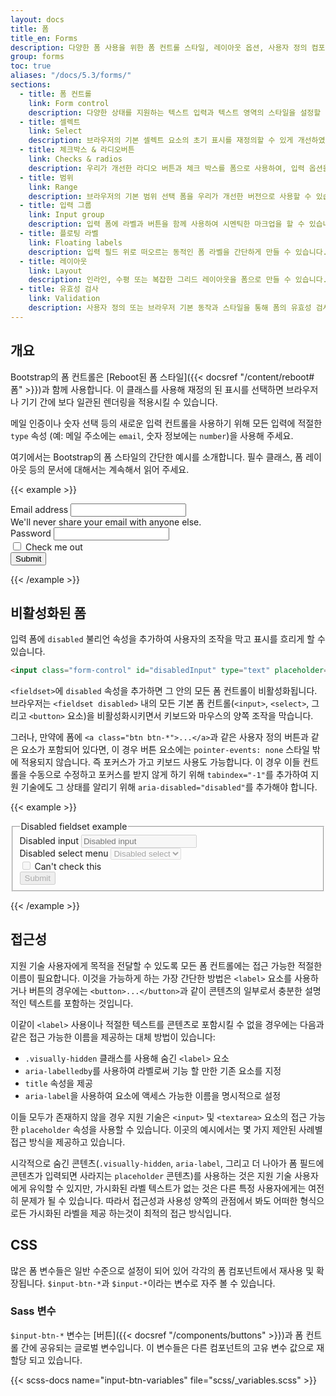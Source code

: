 ```yaml
---
layout: docs
title: 폼
title_en: Forms
description: 다양한 폼 사용을 위한 폼 컨트롤 스타일, 레이아웃 옵션, 사용자 정의 컴포넌트의 예시와 사용 가이드입니다.
group: forms
toc: true
aliases: "/docs/5.3/forms/"
sections:
  - title: 폼 컨트롤
    link: Form control
    description: 다양한 상태를 지원하는 텍스트 입력과 텍스트 영역의 스타일을 설정할 수 있습니다.
  - title: 셀렉트
    link: Select
    description: 브라우저의 기본 셀렉트 요소의 초기 표시를 재정의할 수 있게 개선하였습니다.
  - title: 체크박스 & 라디오버튼
    link: Checks & radios
    description: 우리가 개선한 라디오 버튼과 체크 박스를 폼으로 사용하여, 입력 옵션을 선택할 수 있습니다.
  - title: 범위
    link: Range
    description: 브라우저의 기본 범위 선택 폼을 우리가 개선한 버전으로 사용할 수 있습니다.
  - title: 입력 그룹
    link: Input group
    description: 입력 폼에 라벨과 버튼을 함께 사용하여 시멘틱한 마크업을 할 수 있습니다.
  - title: 플로팅 라벨
    link: Floating labels
    description: 입력 필드 위로 떠오르는 동적인 폼 라벨을 간단하게 만들 수 있습니다.
  - title: 레이아웃
    link: Layout
    description: 인라인, 수평 또는 복잡한 그리드 레이아웃을 폼으로 만들 수 있습니다.
  - title: 유효성 검사
    link: Validation
    description: 사용자 정의 또는 브라우저 기본 동작과 스타일을 통해 폼의 유효성 검사를 할 수 있습니다.
---
```


## 개요

Bootstrap의 폼 컨트롤은 [Reboot된 폼 스타일]({{< docsref "/content/reboot#폼" >}})과 함께 사용합니다. 이 클래스를 사용해 재정의 된 표시를 선택하면 브라우저나 기기 간에 보다 일관된 렌더링을 적용시킬 수 있습니다.

메일 인증이나 숫자 선택 등의 새로운 입력 컨트롤을 사용하기 위해 모든 입력에 적절한 `type` 속성 (예: 메일 주소에는 `email`, 숫자 정보에는 `number`)을 사용해 주세요.

여기에서는 Bootstrap의 폼 스타일의 간단한 예시를 소개합니다. 필수 클래스, 폼 레이아웃 등의 문서에 대해서는 계속해서 읽어 주세요.

{{< example >}}
<form>
  <div class="mb-3">
    <label for="exampleInputEmail1" class="form-label">Email address</label>
    <input type="email" class="form-control" id="exampleInputEmail1" aria-describedby="emailHelp">
    <div id="emailHelp" class="form-text">We'll never share your email with anyone else.</div>
  </div>
  <div class="mb-3">
    <label for="exampleInputPassword1" class="form-label">Password</label>
    <input type="password" class="form-control" id="exampleInputPassword1">
  </div>
  <div class="mb-3 form-check">
    <input type="checkbox" class="form-check-input" id="exampleCheck1">
    <label class="form-check-label" for="exampleCheck1">Check me out</label>
  </div>
  <button type="submit" class="btn btn-primary">Submit</button>
</form>
{{< /example >}}

## 비활성화된 폼

입력 폼에 `disabled` 불리언 속성을 추가하여 사용자의 조작을 막고 표시를 흐리게 할 수 있습니다.

```html
<input class="form-control" id="disabledInput" type="text" placeholder="Disabled input here..." disabled>
```

`<fieldset>`에 `disabled` 속성을 추가하면 그 안의 모든 폼 컨트롤이 비활성화됩니다. 브라우저는 `<fieldset disabled>` 내의 모든 기본 폼 컨트롤(`<input>`, `<select>`, 그리고 `<button>` 요소)을 비활성화시키면서 키보드와 마우스의 양쪽 조작을 막습니다.

그러나, 만약에 폼에 `<a class="btn btn-*">...</a>`과 같은 사용자 정의 버튼과 같은 요소가 포함되어 있다면, 이 경우 버튼 요소에는 `pointer-events: none` 스타일 밖에 적용되지 않습니다. 즉 포커스가 가고 키보드 사용도 가능합니다. 이 경우 이들 컨트롤을 수동으로 수정하고 포커스를 받지 않게 하기 위해 `tabindex="-1"`를 추가하여 지원 기술에도 그 상태를 알리기 위해 `aria-disabled="disabled"`를 추가해야 합니다.

{{< example >}}
<form>
  <fieldset disabled>
    <legend>Disabled fieldset example</legend>
    <div class="mb-3">
      <label for="disabledTextInput" class="form-label">Disabled input</label>
      <input type="text" id="disabledTextInput" class="form-control" placeholder="Disabled input">
    </div>
    <div class="mb-3">
      <label for="disabledSelect" class="form-label">Disabled select menu</label>
      <select id="disabledSelect" class="form-select">
        <option>Disabled select</option>
      </select>
    </div>
    <div class="mb-3">
      <div class="form-check">
        <input class="form-check-input" type="checkbox" id="disabledFieldsetCheck" disabled>
        <label class="form-check-label" for="disabledFieldsetCheck">
          Can't check this
        </label>
      </div>
    </div>
    <button type="submit" class="btn btn-primary">Submit</button>
  </fieldset>
</form>
{{< /example >}}

## 접근성

지원 기술 사용자에게 목적을 전달할 수 있도록 모든 폼 컨트롤에는 접근 가능한 적절한 이름이 필요합니다. 이것을 가능하게 하는 가장 간단한 방법은 `<label>` 요소를 사용하거나 버튼의 경우에는 `<button>...</button>`과 같이 콘텐츠의 일부로서 충분한 설명적인 텍스트를 포함하는 것입니다.

이같이 `<label>` 사용이나 적절한 텍스트를 콘텐츠로 포함시킬 수 없을 경우에는 다음과 같은 접근 가능한 이름을 제공하는 대체 방법이 있습니다:

- `.visually-hidden` 클래스를 사용해 숨긴 `<label>` 요소
- `aria-labelledby`를 사용하여 라벨로써 기능 할 만한 기존 요소를 지정
- `title` 속성을 제공
- `aria-label`을 사용하여 요소에 액세스 가능한 이름을 명시적으로 설정

이들 모두가 존재하지 않을 경우 지원 기술은 `<input>` 및 `<textarea>` 요소의 접근 가능한 `placeholder` 속성을 사용할 수 있습니다. 이곳의 예시에서는 몇 가지 제안된 사례별 접근 방식을 제공하고 있습니다.

시각적으로 숨긴 콘텐츠(`.visually-hidden`, `aria-label`, 그리고 더 나아가 폼 필드에 콘텐츠가 입력되면 사라지는 `placeholder` 콘텐츠)를 사용하는 것은 지원 기술 사용자에게 유익할 수 있지만, 가시화된 라벨 텍스트가 없는 것은 다른 특정 사용자에게는 여전히 문제가 될 수 있습니다. 따라서 접근성과 사용성 양쪽의 관점에서 봐도 어떠한 형식으로든 가시화된 라벨을 제공 하는것이 최적의 접근 방식입니다.

## CSS

많은 폼 변수들은 일반 수준으로 설정이 되어 있어 각각의 폼 컴포넌트에서 재사용 및 확장됩니다. `$input-btn-*`과 `$input-*`이라는 변수로 자주 볼 수 있습니다.

### Sass 변수

`$input-btn-*` 변수는 [버튼]({{< docsref "/components/buttons" >}})과 폼 컨트롤 간에 공유되는 글로벌 변수입니다. 이 변수들은 다른 컴포넌트의 고유 변수 값으로 재할당 되고 있습니다.

{{< scss-docs name="input-btn-variables" file="scss/_variables.scss" >}}
